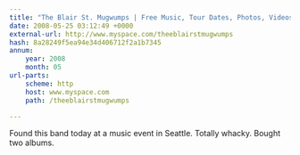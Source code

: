 ```yaml
---
title: "The Blair St. Mugwumps | Free Music, Tour Dates, Photos, Videos"
date: 2008-05-25 03:12:49 +0000
external-url: http://www.myspace.com/theeblairstmugwumps
hash: 8a28249f5ea94e34d406712f2a1b7345
annum:
    year: 2008
    month: 05
url-parts:
    scheme: http
    host: www.myspace.com
    path: /theeblairstmugwumps

---
```


Found this band today at a music event in Seattle. Totally whacky. Bought two albums. 
